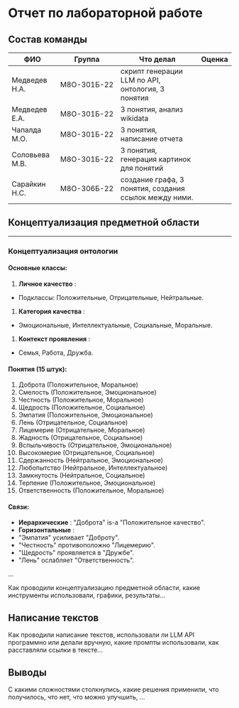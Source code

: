 # Отчет по лабораторной работе

## Состав команды

| ФИО            | Группа      | Что делал                | Оценка |
| -------------- | ----------- | ------------------------ | ------ |
| Медведев Н.А.  | М8О-301Б-22 | скрипт генерации LLM по API, онтология, 3 понятия |        |
| Медведев Е.А.  | М8О-301Б-22 | 3 понятия, анализ wikidata                         |        |
| Чапалда М.О.   | М8О-301Б-22 | 3 понятия, написание отчета                         |        |
| Соловьева М.В. | М8О-301Б-22 |3 понятия, генерация картинок для понятий                          |        |
| Сарайкин Н.С.  | М8О-306Б-22 | создание графа, 3 понятия, создания ссылок между ними.         |        |

## Концептуализация предметной области


---
### Концептуализация онтологии


#### Основные классы:


1.  **Личное качество** :
   * Подклассы: Положительные, Отрицательные, Нейтральные.
1.  **Категория качества** :
   * Эмоциональные, Интеллектуальные, Социальные, Моральные.
1.  **Контекст проявления** :
   * Семья, Работа, Дружба.


#### Понятия (15 штук):


1. Доброта (Положительное, Моральное)
1. Смелость (Положительное, Эмоциональное)
1. Честность (Положительное, Моральное)
1. Щедрость (Положительное, Социальное)
1. Эмпатия (Положительное, Эмоциональное)
1. Лень (Отрицательное, Социальное)
1. Лицемерие (Отрицательное, Моральное)
1. Жадность (Отрицательное, Социальное)
1. Вспыльчивость (Отрицательное, Эмоциональное)
1. Высокомерие (Отрицательное, Социальное)
1. Сдержанность (Нейтральное, Эмоциональное)
1. Любопытство (Нейтральное, Интеллектуальное)
1. Замкнутость (Нейтральное, Социальное)
1. Терпение (Положительное, Эмоциональное)
1. Ответственность (Положительное, Моральное)


#### Связи:


*  **Иерархические** : "Доброта" is-a "Положительное качество".
*  **Горизонтальные** :
  * "Эмпатия" усиливает "Доброту".
  * "Честность" противоположно "Лицемерию".
  * "Щедрость" проявляется в "Дружбе".
  * "Лень" ослабляет "Ответственность".

...

Как проводили концептуализацию предметной области, какие инструменты использовали, графики, результаты...

## Написание текстов

Как проводили написание текстов, использовали ли LLM API программно или делали вручную, какие промпты использовали, как расставляли ссылки в тексте...

## Выводы

С какими сложностями столкнулись, какие решения применили, что получилось, что нет, что можно улучшить, ...
